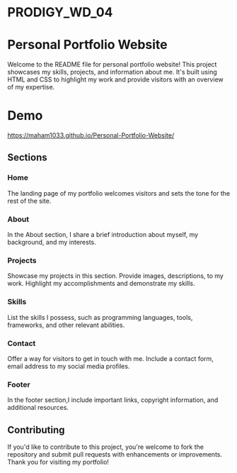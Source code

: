 # PRODIGY_WD_04
# Personal Portfolio Website

Welcome to the README file for  personal portfolio website! This project showcases my skills, projects, and information about me. It's built using HTML and CSS to highlight my work and provide visitors with an overview of my expertise.

# Demo
https://maham1033.github.io/Personal-Portfolio-Website/

## Sections

### Home
The landing page of my portfolio welcomes visitors and sets the tone for the rest of the site.

### About
In the About section, I share a brief introduction about myself, my background, and my interests. 

### Projects
Showcase my projects in this section. Provide images, descriptions, to my work. Highlight my accomplishments and demonstrate my skills.

### Skills
List the skills I possess, such as programming languages, tools, frameworks, and other relevant abilities.

### Contact
Offer a way for visitors to get in touch with me. Include a contact form, email address to my social media profiles.

### Footer
In the footer section,I include important links, copyright information, and additional resources.


## Contributing

If you'd like to contribute to this project, you're welcome to fork the repository and submit pull requests with enhancements or improvements.
Thank you for visiting my portfolio!
